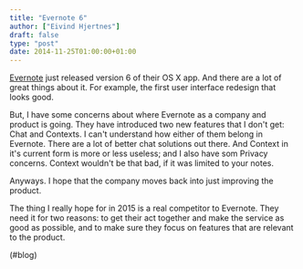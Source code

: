 ```yaml
---
title: "Evernote 6"
author: ["Eivind Hjertnes"]
draft: false
type: "post"
date: 2014-11-25T01:00:00+01:00
---
```


[Evernote](http://evernote.com) just released version 6 of their OS X
app. And there are a lot of great things about it. For example, the
first user interface redesign that looks good.

But, I have some concerns about where Evernote as a company and product
is going. They have introduced two new features that I don't get: Chat
and Contexts. I can't understand how either of them belong in Evernote.
There are a lot of better chat solutions out there. And Context in it's
current form is more or less useless; and I also have som Privacy
concerns. Context wouldn't be that bad, if it was limited to your notes.

Anyways. I hope that the company moves back into just improving the
product.

The thing I really hope for in 2015 is a real competitor to Evernote.
They need it for two reasons: to get their act together and make the
service as good as possible, and to make sure they focus on features
that are relevant to the product.

(#blog)
